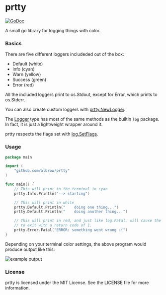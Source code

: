 # prtty

[![GoDoc](https://godoc.org/github.com/albrow/prtty?status.svg)](https://godoc.org/github.com/albrow/prtty)

A small go library for logging things with color.

### Basics

There are five different loggers includeded out of the box:

- Default (white)
- Info    (cyan)
- Warn    (yellow)
- Success (green)
- Error   (red)

All the included loggers print to os.Stdout, except for Error, which prints to os.Stderr.

You can also create custom loggers with [prtty.NewLogger](http://godoc.org/github.com/albrow/prtty#NewLogger).

The [Logger](http://godoc.org/github.com/albrow/prtty#Logger) type has most of the same methods as the builtin
`log` package. In fact, it is just a lightweight wrapper around it.

prtty respects the flags set with [log.SetFlags](http://golang.org/pkg/log/#SetFlags).

### Usage

``` go
package main

import (
	"github.com/albrow/prtty"
)

func main() {
	// This will print to the terminal in cyan
	prtty.Info.Println("--> starting")

	// This will print in white
	prtty.Default.Println("    doing one thing...")
	prtty.Default.Println("    doing another thing...")

	// This will print in red, and just like log.Fatal, will cause the program
	// to exit with a return code of 1.
	prtty.Error.Fatal("ERROR: something went wrong :(")
}
```

Depending on your terminal color settings, the above program would produce output like this:

![example output](http://oi58.tinypic.com/anfu5d.jpg)

### License

prtty is licensed under the MIT License. See the LICENSE file for more information.
